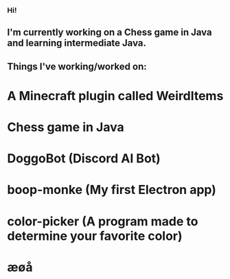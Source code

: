 ### Hi!
## I'm currently working on a Chess game in Java and learning intermediate Java.

## Things I've working/worked on:
  # A Minecraft plugin called WeirdItems
  # Chess game in Java
  # DoggoBot (Discord AI Bot)
  # boop-monke (My first Electron app)
  # color-picker (A program made to determine your favorite color)


# æøå

<!--
**MingoMangoManden/MingoMangoManden** is a ✨ _special_ ✨ repository because its `README.md` (this file) appears on your GitHub profile.

Here are some ideas to get you started:

- 🔭 I’m currently working on ...
- 🌱 I’m currently learning ...
- 👯 I’m looking to collaborate on ...
- 🤔 I’m looking for help with ...
- 💬 Ask me about ...
- 📫 How to reach me: ...
- 😄 Pronouns: ...
- ⚡ Fun fact: ...
-->
